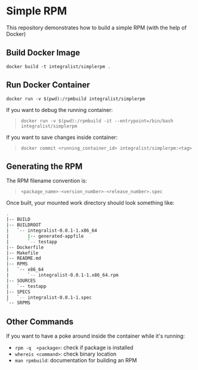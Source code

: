 # Simple RPM

This repository demonstrates how to build a simple RPM (with the help of Docker)

## Build Docker Image

`docker build -t integralist/simplerpm .`

## Run Docker Container

`docker run -v $(pwd):/rpmbuild integralist/simplerpm`

If you want to debug the running container:

> `docker run -v $(pwd):/rpmbuild -it --entrypoint=/bin/bash integralist/simplerpm`

If you want to save changes inside container:  

> `docker commit <running_container_id> integralist/simplerpm:<tag>`

## Generating the RPM

The RPM filename convention is:  

> `<package_name>-<version_number>-<release_number>.spec`

Once built, your mounted work directory should look something like:

```bash
.
|-- BUILD
|-- BUILDROOT
|   `-- integralist-0.0.1-1.x86_64
|       |-- generated-appfile
|       `-- testapp
|-- Dockerfile
|-- Makefile
|-- README.md
|-- RPMS
|   `-- x86_64
|       `-- integralist-0.0.1-1.x86_64.rpm
|-- SOURCES
|   `-- testapp
|-- SPECS
|   `-- integralist-0.0.1-1.spec
`-- SRPMS
```

## Other Commands

If you want to have a poke around inside the container while it's running:

- `rpm -q  <package>`: check if package is installed
- `whereis <command>`: check binary location
- `man rpmbuild`: documentation for building an RPM
